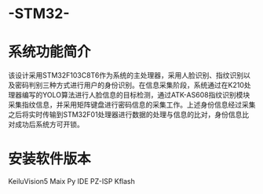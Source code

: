 # -STM32-
# 系统功能简介
该设计采用STM32F103C8T6作为系统的主处理器，采用人脸识别、指纹识别以及密码判别三种方式进行用户的身份识别。在信息采集阶段，系统通过在K210处理器编写的YOLO算法进行人脸信息的目标检测，通过ATK-AS608指纹识别模块采集指纹信息，并采用矩阵键盘进行密码信息的采集工作。上述身份信息经过采集之后将实时传输到STM32F01处理器进行数据的处理与信息的比对，身份信息比对成功后系统方可开锁。
# 安装软件版本
KeiluVision5 
Maix Py IDE
PZ-ISP
Kflash
